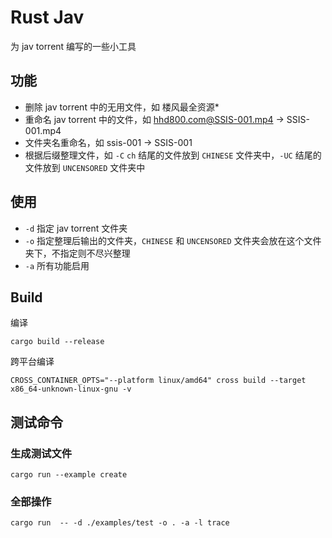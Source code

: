 # Rust Jav

为 jav torrent 编写的一些小工具

## 功能

- 删除 jav torrent 中的无用文件，如 楼风最全资源\*
- 重命名 jav torrent 中的文件，如 hhd800.com@SSIS-001.mp4 -> SSIS-001.mp4
- 文件夹名重命名，如 ssis-001 -> SSIS-001
- 根据后缀整理文件，如 `-C` `ch` 结尾的文件放到 `CHINESE` 文件夹中，`-UC` 结尾的文件放到 `UNCENSORED` 文件夹中

## 使用

- `-d` 指定 jav torrent 文件夹
- `-o` 指定整理后输出的文件夹，`CHINESE` 和 `UNCENSORED` 文件夹会放在这个文件夹下，不指定则不尽兴整理
- `-a` 所有功能启用

## Build

编译

```shell
cargo build --release
```

跨平台编译

```shell
CROSS_CONTAINER_OPTS="--platform linux/amd64" cross build --target x86_64-unknown-linux-gnu -v
```

## 测试命令

### 生成测试文件

```shell
cargo run --example create
```

### 全部操作

```shell
cargo run  -- -d ./examples/test -o . -a -l trace
```
